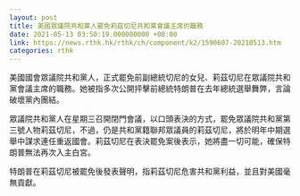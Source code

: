 ```yaml
---
layout: post
title: 美國眾議院共和黨人罷免莉茲切尼共和黨會議主席的職務
date: 2021-05-13 03:50:19.000000000 +08:00
link: https://news.rthk.hk/rthk/ch/component/k2/1590607-20210513.htm
categories: rthk
---
```


美國國會眾議院共和黨人，正式罷免前副總統切尼的女兒、莉茲切尼在眾議院共和黨會議主席的職務。她被指多次公開抨擊前總統特朗普在去年總統選舉舞弊，言論破壞黨內團結。

眾議院共和黨人在星期三召開閉門會議，以口頭表決的方式，罷免眾議院共和黨第三號人物莉茲切尼，不過，仍是共和黨籍聯邦眾議員的莉茲切尼，將於明年中期選舉中謀求連任重返國會。莉茲切尼在表決罷免案後表示，她將盡一切可能，確保特朗普無法再次入主白宮。

特朗普在莉茲切尼被罷免後發表聲明，指莉茲切尼危害共和黨利益，並且對美國毫無貢獻。
